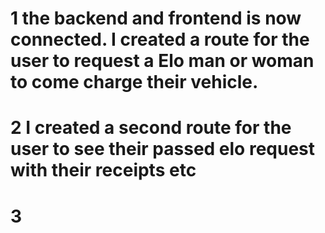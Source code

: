 

# 1 the backend and frontend is now connected. I created a route for the user to request a Elo man or woman to come charge their vehicle.

# 2 I created a second route for the user to see their passed elo request with their receipts etc

# 3 